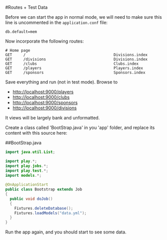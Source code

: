 #Routes + Test Data 

Before we can start the app in normal mode, we will need to make sure this line is uncommented in the `application.conf` file:

~~~
db.default=mem
~~~

Now incorporate the following routes:

~~~
# Home page
GET     /                                       Divisions.index
GET     /divisions                              Divisions.index
GET     /clubs                                  Clubs.index
GET     /players                                Players.index
GET     /sponsors                               Sponsors.index
~~~

Save everything and run (not in test mode). Browse to

- <http://localhost:9000/players>
- <http://localhost:9000/clubs>
- <http://localhost:9000/sponsors>
- <http://localhost:9000/divisions>

It views will be largely bank and unformatted. 

Create a class called 'BootStrap.java' in you 'app' folder, and replace its content with this source here:

##BootStrap.java

~~~java
import java.util.List;

import play.*;
import play.jobs.*;
import play.test.*;
import models.*;
 
@OnApplicationStart
public class Bootstrap extends Job 
{ 
  public void doJob()
  {
    Fixtures.deleteDatabase(); 
    Fixtures.loadModels("data.yml");
  }
}
~~~

Run the app again, and you should start to see some data.


